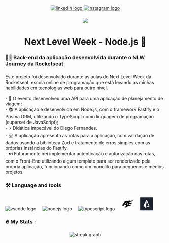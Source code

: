 <div align="center">
  <a href="https://www.linkedin.com/in/carlos-campanari/" target="_blank">
    <img src="https://img.shields.io/static/v1?message=LinkedIn&logo=linkedin&label=&color=0077B5&logoColor=white&labelColor=&style=for-the-badge" height="25" alt="linkedin logo"  />
  </a>
  <a href="https://www.instagram.com/campanaricarlos/" target="_blank">
    <img src="https://img.shields.io/static/v1?message=Instagram&logo=instagram&label=&color=E4405F&logoColor=white&labelColor=&style=for-the-badge" height="25" alt="instagram logo"  />
  </a>
</div>

###

<div align="center">
  <img src="https://visitor-badge.laobi.icu/badge?page_id=ccampa896.ccampa896&"  />
</div>

###

<h1 align="center">Next Level Week - Node.js 🚀️</h1>

###

<h3 align="left">👩‍💻  Back-end da aplicação desenvolvida durante o NLW Journey da Rocketseat</h3>

###

<p align="left">Este projeto foi desenvolvido durante as aulas do Next Level Week da Rocketseat, escola online de programação que está levando as minhas habilidades em tecnologias web para outro nível.<br><br>- 🔭 O evento desenvolveu uma API para uma aplicação de planejamento de viagem;<br>- 📚 A aplicação é desenvolvida em Node.js, com o framework Fastify e o Prisma ORM, utilizando o TypeScript como linguagem de programação (superset de JavaScript);<br>- ⚡ Didática impecável do Diego Fernandes.<br>- 💻️ A aplicação apresenta as rotas para a aplicação, com validação de dados usando a biblioteca Zod e tratamento de erros simples com as próprias instâncias do Fastify.<br>- ⏭️ Futuramente irei implementar autenticação e autorização nas rotas, com o Front-End utilizando algum template para ser renderizado pela própria aplicação, funcionando como um monolito para pequenos e médios projetos.</p>

###

<h3 align="left">🛠 Language and tools</h3>

###

<div align="left">
  <img src="https://cdn.jsdelivr.net/gh/devicons/devicon/icons/vscode/vscode-original.svg" height="40" alt="vscode logo"  />
  <img width="12" />
  <img src="https://cdn.jsdelivr.net/gh/devicons/devicon/icons/nodejs/nodejs-original.svg" height="40" alt="nodejs logo"  />
  <img width="12" />
  <img src="https://cdn.jsdelivr.net/gh/devicons/devicon/icons/typescript/typescript-original.svg" height="40" alt="typescript logo"  />
  <img width="12" />
  <img src="./img/fastify.jpg" height="40" alt="fastify logo"  />
  <img width="12" />
  <img src="./img/prisma.jpg" height="40" alt="prisma logo"  />

</div>

###

<h3 align="left">🔥   My Stats :</h3>

###

<div align="center">
  <img src="https://streak-stats.demolab.com?user=ccampa896&locale=en&mode=daily&theme=dark&hide_border=false&border_radius=5&order=3" height="220" alt="streak graph"  />
</div>

###
